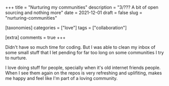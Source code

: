 +++
title = "Nurturing my communities"
description = "3/??? A bit of open sourcing and nothing more"
date = 2021-12-01
draft = false
slug = "nurturing-communities"

[taxonomies]
categories = ["love"]
tags = ["collaboration"]

[extra]
comments = true
+++

Didn't have so much time for coding. But I was able to clean my inbox of some small stuff that I let pending for far too long on some communities I try to nurture.

I love doing stuff for people, specially when it's old internet friends people. When I see them again on the repos is very refreshing and uplifiting, makes me happy and feel like I'm part of a loving community.